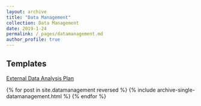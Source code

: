 ```yaml
---
layout: archive
title: "Data Management"
collection: Data Management
date: 2019-1-24
permalink: /_pages/datamanagement.md
author_profile: true
---
```


## Templates 

[External Data Analysis Plan](https://s3.amazonaws.com/baccarellilabgithubio/TEMPLATE+Analysis+Plans_External.pdf)

{% for post in site.datamanagement reversed %}
  {% include archive-single-datamanagement.html %}
{% endfor %}
